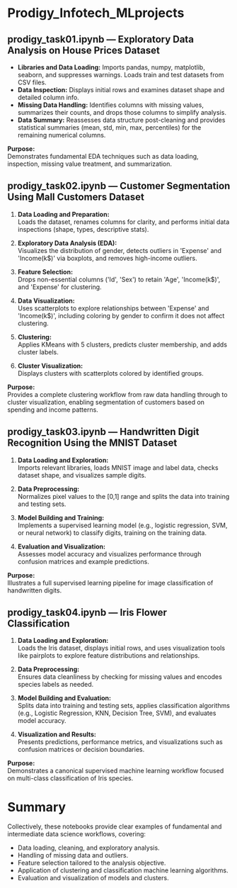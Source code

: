 # Prodigy_Infotech_MLprojects

## prodigy_task01.ipynb — Exploratory Data Analysis on House Prices Dataset

- **Libraries and Data Loading:** Imports pandas, numpy, matplotlib, seaborn, and suppresses warnings. Loads train and test datasets from CSV files.
- **Data Inspection:** Displays initial rows and examines dataset shape and detailed column info.
- **Missing Data Handling:** Identifies columns with missing values, summarizes their counts, and drops those columns to simplify analysis.
- **Data Summary:** Reassesses data structure post-cleaning and provides statistical summaries (mean, std, min, max, percentiles) for the remaining numerical columns.

**Purpose:**  
Demonstrates fundamental EDA techniques such as data loading, inspection, missing value treatment, and summarization. 

## prodigy_task02.ipynb — Customer Segmentation Using Mall Customers Dataset

1. **Data Loading and Preparation:**  
   Loads the dataset, renames columns for clarity, and performs initial data inspections (shape, types, descriptive stats).

2. **Exploratory Data Analysis (EDA):**  
   Visualizes the distribution of gender, detects outliers in 'Expense' and 'Income(k$)' via boxplots, and removes high-income outliers.

3. **Feature Selection:**  
   Drops non-essential columns ('Id', 'Sex') to retain 'Age', 'Income(k$)', and 'Expense' for clustering.

4. **Data Visualization:**  
   Uses scatterplots to explore relationships between 'Expense' and 'Income(k$)', including coloring by gender to confirm it does not affect clustering.

5. **Clustering:**  
   Applies KMeans with 5 clusters, predicts cluster membership, and adds cluster labels.

6. **Cluster Visualization:**  
   Displays clusters with scatterplots colored by identified groups.

**Purpose:**  
Provides a complete clustering workflow from raw data handling through to cluster visualization, 
enabling segmentation of customers based on spending and income patterns.

## prodigy_task03.ipynb — Handwritten Digit Recognition Using the MNIST Dataset

1. **Data Loading and Exploration:**  
   Imports relevant libraries, loads MNIST image and label data, checks dataset shape, and visualizes sample digits.

2. **Data Preprocessing:**  
   Normalizes pixel values to the [0,1] range and splits the data into training and testing sets.

3. **Model Building and Training:**  
   Implements a supervised learning model (e.g., logistic regression, SVM, or neural network) to classify digits, training on the training data.

4. **Evaluation and Visualization:**  
   Assesses model accuracy and visualizes performance through confusion matrices and example predictions.

**Purpose:**  
Illustrates a full supervised learning pipeline for image classification of handwritten digits.

## prodigy_task04.ipynb — Iris Flower Classification

1. **Data Loading and Exploration:**  
   Loads the Iris dataset, displays initial rows, and uses visualization tools like pairplots to explore feature distributions and relationships.

2. **Data Preprocessing:**  
   Ensures data cleanliness by checking for missing values and encodes species labels as needed.

3. **Model Building and Evaluation:**  
   Splits data into training and testing sets, applies classification algorithms (e.g., Logistic Regression, KNN, Decision Tree, SVM), and evaluates model accuracy.

4. **Visualization and Results:**  
   Presents predictions, performance metrics, and visualizations such as confusion matrices or decision boundaries.

**Purpose:**  
Demonstrates a canonical supervised machine learning workflow focused on multi-class classification of Iris species.

# Summary

Collectively, these notebooks provide clear examples of fundamental and intermediate data science workflows, covering:

- Data loading, cleaning, and exploratory analysis.
- Handling of missing data and outliers.
- Feature selection tailored to the analysis objective.
- Application of clustering and classification machine learning algorithms.
- Evaluation and visualization of models and clusters.
